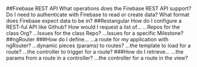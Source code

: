 ##Firebase REST API
What operations does the Firebase REST API support?
Do I need to authenticate with Firebase to read or create data?
What format does Firebase expect data to be in?
##Restangular
How do I configure a REST-ful API like Github?
How would I request a list of...
...Repos for the class Org?
...Issues for the class Repo?
...Issues for a specific Milestone?
##ngRouter
###How do I define...
...a route for my application with ngRouter?
...dynamic pieces (params) to routes?
...the template to load for a route?
...the controller to trigger for a route?
###How do I retrieve...
...the params from a route in a controller?
...the controller for a route in the view?
